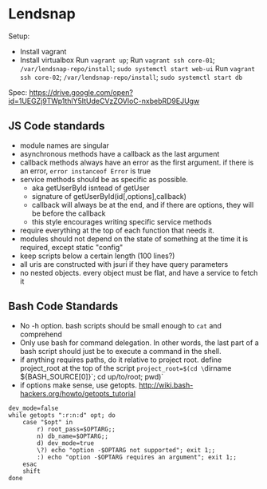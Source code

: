 Lendsnap
=====

Setup:
 - Install vagrant
 - Install virtualbox
Run `vagrant up`;
Run `vagrant ssh core-01`; `/var/lendsnap-repo/install`; `sudo systemctl start web-ui`
Run `vagrant ssh core-02`; `/var/lendsnap-repo/install`; `sudo systemctl start db`

Spec: https://drive.google.com/open?id=1UEGZj9TWp1thlY5ItUdeCVzZOVloC-nxbebRD9EJUgw

JS Code standards
----

- module names are singular
- asynchronous methods have a callback as the last argument
- callback methods always have an error as the first argument. if there is an error, `error instanceof Error` is true
- service methods should be as specific as possible.
    - aka getUserById isntead of getUser
    - signature of getUserById(id[,options],callback)
    - callback will always be at the end, and if there are options, they will be before the callback
    - this style encourages writing specific service methods
- require everything at the top of each function that needs it.
- modules should not depend on the state of something at the time it is required, except static "config"
- keep scripts below a certain length (100 lines?)
- all uris are constructed with jsuri if they have query parameters
- no nested objects. every object must be flat, and have a service to fetch it

Bash Code Standards
-----

- No -h option. bash scripts should be small enough to `cat` and comprehend
- Only use bash for command delegation. In other words, the last part of a bash script should just be to execute a command in the shell.
- if anything requires paths, do it relative to project root. define project_root at the top of the script `project_root=$(cd \`dirname ${BASH_SOURCE[0]}\`; cd up/to/root; pwd)`
- if options make sense, use getopts. http://wiki.bash-hackers.org/howto/getopts_tutorial
````
dev_mode=false
while getopts ":r:n:d" opt; do
    case "$opt" in
        r) root_pass=$OPTARG;;
        n) db_name=$OPTARG;;
        d) dev_mode=true
        \?) echo "option -$OPTARG not supported"; exit 1;;
        :) echo "option -$OPTARG requires an argument"; exit 1;;
    esac
    shift
done
````
